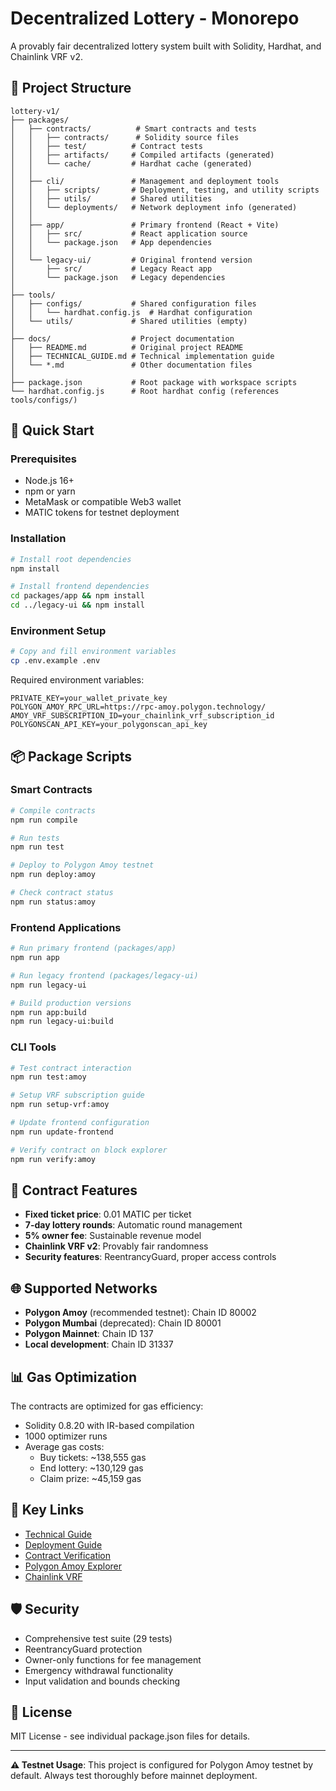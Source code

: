 # Decentralized Lottery - Monorepo

A provably fair decentralized lottery system built with Solidity, Hardhat, and Chainlink VRF v2.

## 📁 Project Structure

```
lottery-v1/
├── packages/
│   ├── contracts/          # Smart contracts and tests
│   │   ├── contracts/      # Solidity source files
│   │   ├── test/          # Contract tests
│   │   ├── artifacts/     # Compiled artifacts (generated)
│   │   └── cache/         # Hardhat cache (generated)
│   │
│   ├── cli/               # Management and deployment tools
│   │   ├── scripts/       # Deployment, testing, and utility scripts
│   │   ├── utils/         # Shared utilities
│   │   └── deployments/   # Network deployment info (generated)
│   │
│   ├── app/               # Primary frontend (React + Vite)
│   │   ├── src/           # React application source
│   │   └── package.json   # App dependencies
│   │
│   └── legacy-ui/         # Original frontend version
│       ├── src/           # Legacy React app
│       └── package.json   # Legacy dependencies
│
├── tools/
│   ├── configs/           # Shared configuration files
│   │   └── hardhat.config.js  # Hardhat configuration
│   └── utils/             # Shared utilities (empty)
│
├── docs/                  # Project documentation
│   ├── README.md          # Original project README
│   ├── TECHNICAL_GUIDE.md # Technical implementation guide
│   └── *.md               # Other documentation files
│
├── package.json           # Root package with workspace scripts
└── hardhat.config.js      # Root hardhat config (references tools/configs/)
```

## 🚀 Quick Start

### Prerequisites
- Node.js 16+
- npm or yarn
- MetaMask or compatible Web3 wallet
- MATIC tokens for testnet deployment

### Installation
```bash
# Install root dependencies
npm install

# Install frontend dependencies
cd packages/app && npm install
cd ../legacy-ui && npm install
```

### Environment Setup
```bash
# Copy and fill environment variables
cp .env.example .env
```

Required environment variables:
```env
PRIVATE_KEY=your_wallet_private_key
POLYGON_AMOY_RPC_URL=https://rpc-amoy.polygon.technology/
AMOY_VRF_SUBSCRIPTION_ID=your_chainlink_vrf_subscription_id
POLYGONSCAN_API_KEY=your_polygonscan_api_key
```

## 📦 Package Scripts

### Smart Contracts
```bash
# Compile contracts
npm run compile

# Run tests
npm run test

# Deploy to Polygon Amoy testnet
npm run deploy:amoy

# Check contract status
npm run status:amoy
```

### Frontend Applications
```bash
# Run primary frontend (packages/app)
npm run app

# Run legacy frontend (packages/legacy-ui)  
npm run legacy-ui

# Build production versions
npm run app:build
npm run legacy-ui:build
```

### CLI Tools
```bash
# Test contract interaction
npm run test:amoy

# Setup VRF subscription guide
npm run setup-vrf:amoy

# Update frontend configuration
npm run update-frontend

# Verify contract on block explorer
npm run verify:amoy
```

## 🎰 Contract Features

- **Fixed ticket price**: 0.01 MATIC per ticket
- **7-day lottery rounds**: Automatic round management  
- **5% owner fee**: Sustainable revenue model
- **Chainlink VRF v2**: Provably fair randomness
- **Security features**: ReentrancyGuard, proper access controls

## 🌐 Supported Networks

- **Polygon Amoy** (recommended testnet): Chain ID 80002
- **Polygon Mumbai** (deprecated): Chain ID 80001  
- **Polygon Mainnet**: Chain ID 137
- **Local development**: Chain ID 31337

## 📊 Gas Optimization

The contracts are optimized for gas efficiency:
- Solidity 0.8.20 with IR-based compilation
- 1000 optimizer runs
- Average gas costs:
  - Buy tickets: ~138,555 gas
  - End lottery: ~130,129 gas  
  - Claim prize: ~45,159 gas

## 🔗 Key Links

- [Technical Guide](docs/TECHNICAL_GUIDE.md)
- [Deployment Guide](docs/TESTNET_DEPLOYMENT_GUIDE.md)
- [Contract Verification](docs/VERIFICATION_GUIDE.md)
- [Polygon Amoy Explorer](https://amoy.polygonscan.com/)
- [Chainlink VRF](https://vrf.chain.link/polygon-amoy)

## 🛡️ Security

- Comprehensive test suite (29 tests)
- ReentrancyGuard protection
- Owner-only functions for fee management
- Emergency withdrawal functionality
- Input validation and bounds checking

## 📄 License

MIT License - see individual package.json files for details.

---

**⚠️ Testnet Usage**: This project is configured for Polygon Amoy testnet by default. Always test thoroughly before mainnet deployment.